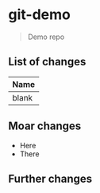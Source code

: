 # git-demo

> Demo repo

## List of changes

| Name  |
| ----  |
| blank |

## Moar changes

* Here
* There

## Further changes
